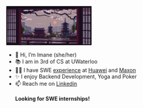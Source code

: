 <img src="https://github.com/EnamiYa/EnamiYa/blob/main/japanese%20temple.gif" width="45%">

* 👋 Hi, I’m Imane (she/her)
* 📚 I am in 3rd of CS at UWaterloo
* 👩‍💻 I have SWE <a href="https://github.com/EnamiYa/Resume/blob/main/resume.pdf">experience</a> at <a href="https://www.huawei.com/ca/">Huawei</a> and <a href="https://www.maxon.net/en/">Maxon</a>
* ✨ I enjoy Backend Development, Yoga and Poker
* 📫 Reach me on <a href="https://www.linkedin.com/in/iyacoubi/" >Linkedin</a>
  <br>
  <br>
  <strong>
     Looking for SWE internships!
  </strong>
